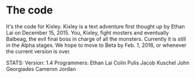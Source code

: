 # The code
It's the code for Kixley.
Kixley is a text adventure first thought up by Ethan Lai on December 15, 2015.
You, Kixley, fight mosters and eventually Balbeag, the evil final boss in charge of all the monsters.
Currently it is still in the Alpha stages.
We hope to move to Beta by Feb. 1, 2016, or whenever the current version is over.


STATS:
Version: 1.4
Programmers: 
  Ethan Lai
  Colin Pulis
  Jacob Kuschel
  John Georgiades
  Cameron Jordan
